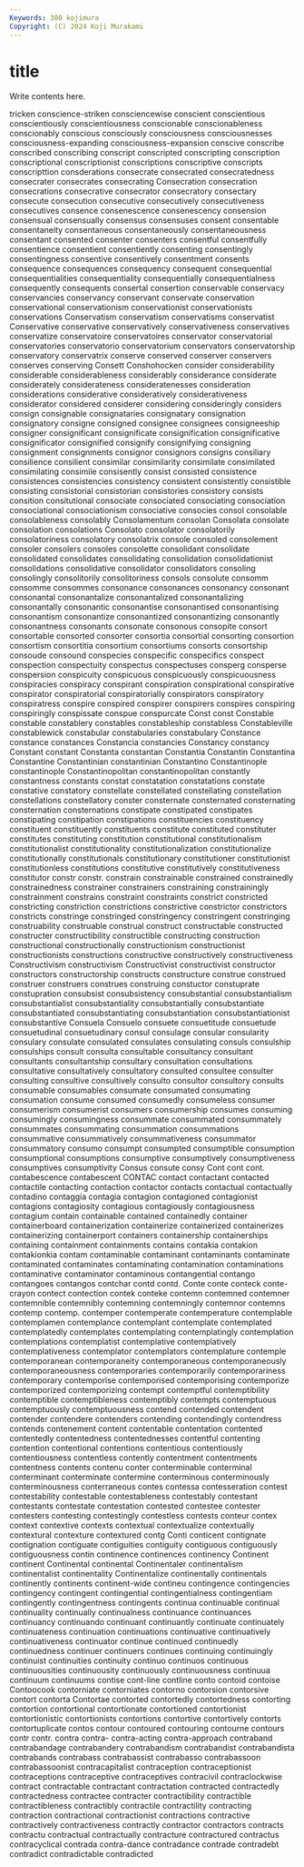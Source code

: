 ```yaml
---
Keywords: 380 kojimura
Copyright: (C) 2024 Koji Murakami
---
```


# title

Write contents here.



tricken conscience-striken
consciencewise conscient conscientious conscientiously conscientiousness conscionable conscionableness conscionably conscious consciously
consciousness consciousnesses consciousness-expanding consciousness-expansion conscive conscribe conscribed conscribing conscript conscripted
conscripting conscription conscriptional conscriptionist conscriptions conscriptive conscripts conscripttion consderations consecrate
consecrated consecratedness consecrater consecrates consecrating Consecration consecration consecrations consecrative consecrator
consecratory consectary consecute consecution consecutive consecutively consecutiveness consecutives consence consenescence
consenescency consension consensual consensually consensus consensuses consent consentable consentaneity consentaneous
consentaneously consentaneousness consentant consented consenter consenters consentful consentfully consentience consentient
consentiently consenting consentingly consentingness consentive consentively consentment consents consequence consequences
consequency consequent consequential consequentialities consequentiality consequentially consequentialness consequently consequents consertal
consertion conservable conservacy conservancies conservancy conservant conservate conservation conservational conservationism
conservationist conservationists conservations Conservatism conservatism conservatisms conservatist Conservative conservative conservatively
conservativeness conservatives conservatize conservatoire conservatoires conservator conservatorial conservatories conservatorio conservatorium
conservators conservatorship conservatory conservatrix conserve conserved conserver conservers conserves conserving
Consett Conshohocken consider considerability considerable considerableness considerably considerance considerate considerately
considerateness consideratenesses consideration considerations considerative consideratively considerativeness considerator considered considerer
considering consideringly considers consign consignable consignataries consignatary consignation consignatory consigne
consigned consignee consignees consigneeship consigner consignificant consignificate consignification consignificative consignificator
consignified consignify consignifying consigning consignment consignments consignor consignors consigns consiliary
consilience consilient consimilar consimilarity consimilate consimilated consimilating consimile consisently consist
consisted consistence consistences consistencies consistency consistent consistently consistible consisting consistorial
consistorian consistories consistory consists consition consitutional consociate consociated consociating consociation
consociational consociationism consociative consocies consol consolable consolableness consolably Consolamentum consolan
Consolata consolate consolation consolations Consolato consolator consolatorily consolatoriness consolatory consolatrix
console consoled consolement consoler consolers consoles consolette consolidant consolidate consolidated
consolidates consolidating consolidation consolidationist consolidations consolidative consolidator consolidators consoling consolingly
consolitorily consolitoriness consols consolute consomm consomme consommes consonance consonances consonancy
consonant consonantal consonantalize consonantalized consonantalizing consonantally consonantic consonantise consonantised consonantising
consonantism consonantize consonantized consonantizing consonantly consonantness consonants consonate consonous consopite
consort consortable consorted consorter consortia consortial consorting consortion consortism consortitia
consortium consortiums consorts consortship consoude consound conspecies conspecific conspecifics conspect
conspection conspectuity conspectus conspectuses consperg consperse conspersion conspicuity conspicuous conspicuously
conspicuousness conspiracies conspiracy conspirant conspiration conspirational conspirative conspirator conspiratorial conspiratorially
conspirators conspiratory conspiratress conspire conspired conspirer conspirers conspires conspiring conspiringly
conspissate conspue conspurcate Const const Constable constable constablery constables constableship
constabless Constableville constablewick constabular constabularies constabulary Constance constance constances Constancia
constancies Constancy constancy Constant constant Constanta constantan Constantia Constantin Constantina
Constantine Constantinian constantinian Constantino Constantinople constantinople Constantinopolitan constantinopolitan constantly constantness
constants constat constatation constatations constate constative constatory constellate constellated constellating
constellation constellations constellatory conster consternate consternated consternating consternation consternations constipate
constipated constipates constipating constipation constipations constituencies constituency constituent constituently constituents
constitute constituted constituter constitutes constituting constitution constitutional constitutionalism constitutionalist constitutionality
constitutionalization constitutionalize constitutionally constitutionals constitutionary constitutioner constitutionist constitutionless constitutions constitutive
constitutively constitutiveness constitutor constr constr. constrain constrainable constrained constrainedly constrainedness
constrainer constrainers constraining constrainingly constrainment constrains constraint constraints constrict constricted
constricting constriction constrictions constrictive constrictor constrictors constricts constringe constringed constringency
constringent constringing construability construable construal construct constructable constructed constructer constructibility
constructible constructing construction constructional constructionally constructionism constructionist constructionists constructions constructive
constructively constructiveness Constructivism constructivism Constructivist constructivist constructor constructors constructorship constructs
constructure construe construed construer construers construes construing constuctor constuprate constupration
consubsist consubsistency consubstantial consubstantialism consubstantialist consubstantiality consubstantially consubstantiate consubstantiated consubstantiating
consubstantiation consubstantiationist consubstantive Consuela Consuelo consuete consuetitude consuetude consuetudinal consuetudinary
consul consulage consular consularity consulary consulate consulated consulates consulating consuls
consulship consulships consult consulta consultable consultancy consultant consultants consultantship consultary
consultation consultations consultative consultatively consultatory consulted consultee consulter consulting consultive
consultively consulto consultor consultory consults consumable consumables consumate consumated consumating
consumation consume consumed consumedly consumeless consumer consumerism consumerist consumers consumership
consumes consuming consumingly consumingness consummate consummated consummately consummates consummating consummation
consummations consummative consummatively consummativeness consummator consummatory consumo consumpt consumpted consumptible
consumption consumptional consumptions consumptive consumptively consumptiveness consumptives consumptivity Consus consute
consy Cont cont cont. contabescence contabescent CONTAC contact contactant contacted
contactile contacting contaction contactor contacts contactual contactually contadino contaggia contagia
contagion contagioned contagionist contagions contagiosity contagious contagiously contagiousness contagium contain
containable contained containedly container containerboard containerization containerize containerized containerizes containerizing
containerport containers containership containerships containing containment containments contains contakia contakion
contakionkia contam contaminable contaminant contaminants contaminate contaminated contaminates contaminating contamination
contaminations contaminative contaminator contaminous contangential contango contangoes contangos contchar contd
contd. Conte conte conteck conte-crayon contect contection contek conteke contemn
contemned contemner contemnible contemnibly contemning contemningly contemnor contemns contemp contemp.
contemper contemperate contemperature contemplable contemplamen contemplance contemplant contemplate contemplated contemplatedly
contemplates contemplating contemplatingly contemplation contemplations contemplatist contemplative contemplatively contemplativeness contemplator
contemplators contemplature contemple contemporanean contemporaneity contemporaneous contemporaneously contemporaneousness contemporaries contemporarily
contemporariness contemporary contemporise contemporised contemporising contemporize contemporized contemporizing contempt contemptful
contemptibility contemptible contemptibleness contemptibly contempts contemptuous contemptuously contemptuousness contend contended
contendent contender contendere contenders contending contendingly contendress contends contenement content
contentable contentation contented contentedly contentedness contentednesses contentful contenting contention contentional
contentions contentious contentiously contentiousness contentless contently contentment contentments contentness contents
contenu conter conterminable conterminal conterminant conterminate contermine conterminous conterminously conterminousness
conterraneous contes contessa contesseration contest contestability contestable contestableness contestably contestant
contestants contestate contestation contested contestee contester contesters contesting contestingly contestless
contests conteur contex context contextive contexts contextual contextualize contextually contextural
contexture contextured contg Conti conticent contignate contignation contiguate contiguities contiguity
contiguous contiguously contiguousness contin continence continences continency Continent continent Continental
continental Continentaler continentalism continentalist continentality Continentalize continentally continentals continently continents
continent-wide contineu contingence contingencies contingency contingent contingential contingentialness contingentiam contingently
contingentness contingents continua continuable continual continuality continually continualness continuance continuances
continuancy continuando continuant continuantly continuate continuately continuateness continuation continuations continuative
continuatively continuativeness continuator continue continued continuedly continuedness continuer continuers continues
continuing continuingly continuist continuities continuity continuo continuos continuous continuousities continuousity
continuously continuousness continuua continuum continuums contise cont-line contline conto contoid
contoise Contoocook contorniate contorniates contorno contorsion contorsive contort contorta Contortae
contorted contortedly contortedness contorting contortion contortional contortionate contortioned contortionist contortionistic
contortionists contortions contortive contortively contorts contortuplicate contos contour contoured contouring
contourne contours contr contr. contra contra- contra-acting contra-approach contraband contrabandage
contrabandery contrabandism contrabandist contrabandista contrabands contrabass contrabassist contrabasso contrabassoon contrabassoonist
contracapitalist contraception contraceptionist contraceptions contraceptive contraceptives contracivil contraclockwise contract contractable
contractant contractation contracted contractedly contractedness contractee contracter contractibility contractible contractibleness
contractibly contractile contractility contracting contraction contractional contractionist contractions contractive contractively
contractiveness contractly contractor contractors contracts contractu contractual contractually contracture contractured
contractus contracyclical contrada contra-dance contradance contrade contradebt contradict contradictable contradicted
